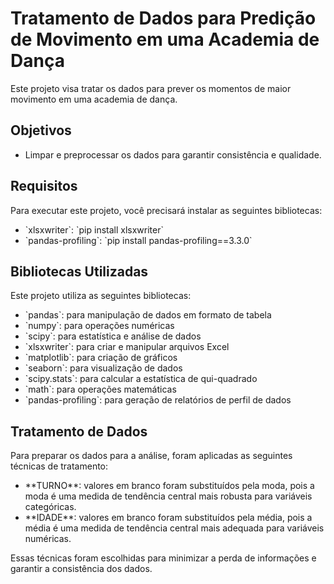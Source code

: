 <!DOCTYPE html> <html> <body> <h1>Tratamento de Dados para Predição de Movimento em uma Academia de Dança</h1> <p>Este projeto visa tratar os dados para prever os momentos de maior movimento em uma academia de dança.</p> <h2>Objetivos</h2> <ul> <li>Limpar e preprocessar os dados para garantir consistência e qualidade.</li> </ul> <h2>Requisitos</h2> <p>Para executar este projeto, você precisará instalar as seguintes bibliotecas:</p> <ul> <li>`xlsxwriter`: `pip install xlsxwriter`</li> <li>`pandas-profiling`: `pip install pandas-profiling==3.3.0`</li> </ul> <h2>Bibliotecas Utilizadas</h2> <p>Este projeto utiliza as seguintes bibliotecas:</p> <ul> <li>`pandas`: para manipulação de dados em formato de tabela</li> <li>`numpy`: para operações numéricas</li> <li>`scipy`: para estatística e análise de dados</li> <li>`xlsxwriter`: para criar e manipular arquivos Excel</li> <li>`matplotlib`: para criação de gráficos</li> <li>`seaborn`: para visualização de dados</li> <li>`scipy.stats`: para calcular a estatística de qui-quadrado</li> <li>`math`: para operações matemáticas</li> <li>`pandas-profiling`: para geração de relatórios de perfil de dados</li> </ul> <h2>Tratamento de Dados</h2> <p>Para preparar os dados para a análise, foram aplicadas as seguintes técnicas de tratamento:</p> <ul> <li>**TURNO**: valores em branco foram substituídos pela moda, pois a moda é uma medida de tendência central mais robusta para variáveis categóricas.</li> <li>**IDADE**: valores em branco foram substituídos pela média, pois a média é uma medida de tendência central mais adequada para variáveis numéricas.</li> </ul> <p>Essas técnicas foram escolhidas para minimizar a perda de informações e garantir a consistência dos dados.</p> </body> </html>
